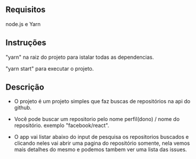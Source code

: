 ## Requisitos

node.js e Yarn

## Instruções

"yarn" na raiz do projeto para istalar todas as dependencias.

"yarn start" para executar o projeto.

## Descrição

- O projeto é um projeto simples que faz buscas de repositórios na api do github.

- Você pode buscar um repositorio pelo nome perfil(dono) / nome do repositório. exemplo "facebook/react".

- O app vai listar abaixo do input de pesquisa os repositorios buscados e clicando neles vai abrir uma pagina do repositório somente, nela vemos mais detalhes do mesmo e podemos tambem ver uma lista das issues.
